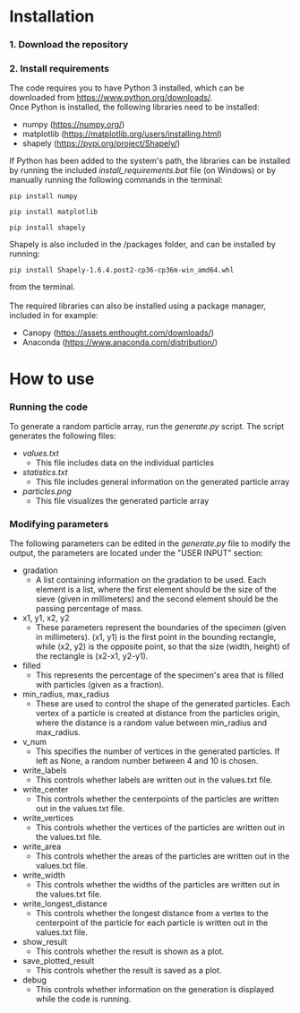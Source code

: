 # Installation

### 1. Download the repository

### 2. Install requirements

The code requires you to have Python 3 installed,
which can be downloaded from https://www.python.org/downloads/.
<br>
Once Python is installed, the following libraries need to be installed:

* numpy (https://numpy.org/)
* matplotlib (https://matplotlib.org/users/installing.html)
* shapely (https://pypi.org/project/Shapely/)

If Python has been added to the system's path, the libraries can be installed by running the included _install_requirements.bat_ file (on Windows) or by manually running the following commands in the terminal:

`pip install numpy`

`pip install matplotlib`

`pip install shapely`

Shapely is also included in the /packages folder, and can be installed by running:

`pip install Shapely-1.6.4.post2-cp36-cp36m-win_amd64.whl`

from the terminal.
<br><br>
The required libraries can also be installed using a package manager, included in for example:

* Canopy (https://assets.enthought.com/downloads/)
* Anaconda (https://www.anaconda.com/distribution/)


# How to use

### Running the code

To generate a random particle array, run the _generate.py_ script. The script generates the following files:
* _values.txt_
	* This file includes data on the individual particles
* _statistics.txt_
	* This file includes general information on the generated particle array
* _particles.png_
	* This file visualizes the generated particle array

### Modifying parameters

The following parameters can be edited in the _generate.py_ file to modify the output, the parameters are located under the "USER INPUT" section:
* gradation
	* A list containing information on the gradation to be used. Each element is a list, where the first element should be the size of the sieve (given in millimeters) and the second element should be the passing percentage of mass.
* x1, y1, x2, y2
	* These parameters represent the boundaries of the specimen (given in millimeters). (x1, y1) is the first point in the bounding rectangle, while (x2, y2) is the opposite point, so that the size (width, height) of the rectangle is (x2-x1, y2-y1).
* filled
	* This represents the percentage of the specimen's area that is filled with particles (given as a fraction).
* min_radius, max_radius
	* These are used to control the shape of the generated particles. Each vertex of a particle is created at distance from the particles origin, where the distance is a random value between min_radius and max_radius.
* v_num
	* This specifies the number of vertices in the generated particles. If left as None, a random number between 4 and 10 is chosen.
* write_labels
	* This controls whether labels are written out in the values.txt file.
* write_center
	* This controls whether the centerpoints of the particles are written out in the values.txt file.
* write_vertices
	* This controls whether the vertices of the particles are written out in the values.txt file.
* write_area
	* This controls whether the areas of the particles are written out in the values.txt file.
* write_width
	* This controls whether the widths of the particles are written out in the values.txt file.
* write_longest_distance
	* This controls whether the longest distance from a vertex to the centerpoint of the particle for each particle is written out in the values.txt file.
* show_result
	* This controls whether the result is shown as a plot.
* save_plotted_result
	* This controls whether the result is saved as a plot.
* debug
	* This controls whether information on the generation is displayed while the code is running.
